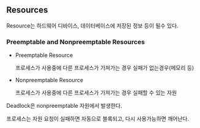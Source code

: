 ## Resources

Resource는 하드웨어 디바이스, 데이터베이스에 저장된 정보 등이 될수 있다.

### Preemptable and Nonpreemptable Resources

- Preemptable Resource

  프로세스가 사용중에 다른 프로세스가 가져가는 경우 실패가 없는경우(메모리 등)

- Nonpreemptable Resource

  프로세스가 사용중에 다른 프로세스가 가져가는 경우 실패할 수 있는 자원

Deadlock은 nonpreemptable 자원에서 발생한다.

프로세스는 자원 요청이 실패하면 자동으로 블록되고, 다시 사용가능하면 깨어난다.